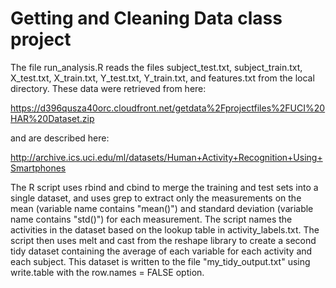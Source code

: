 Getting and Cleaning Data class project
=======================================

The file run_analysis.R reads the files subject_test.txt, subject_train.txt,
X_test.txt, X_train.txt, Y_test.txt, Y_train.txt, and features.txt from the
local directory. These data were retrieved from here:

https://d396qusza40orc.cloudfront.net/getdata%2Fprojectfiles%2FUCI%20HAR%20Dataset.zip 

and are described here:

http://archive.ics.uci.edu/ml/datasets/Human+Activity+Recognition+Using+Smartphones 

The R script uses rbind and cbind to merge the training and test sets into a
single dataset, and uses grep to extract only the measurements on the mean
(variable name contains "mean()") and standard deviation (variable name
contains "std()") for each measurement. The script names the activities in
the dataset based on the lookup table in activity_labels.txt. The script then
uses melt and cast from the reshape library to create a second tidy dataset
containing the average of each variable for each activity and each subject.
This dataset is written to the file "my_tidy_output.txt" using write.table
with the row.names = FALSE option.
